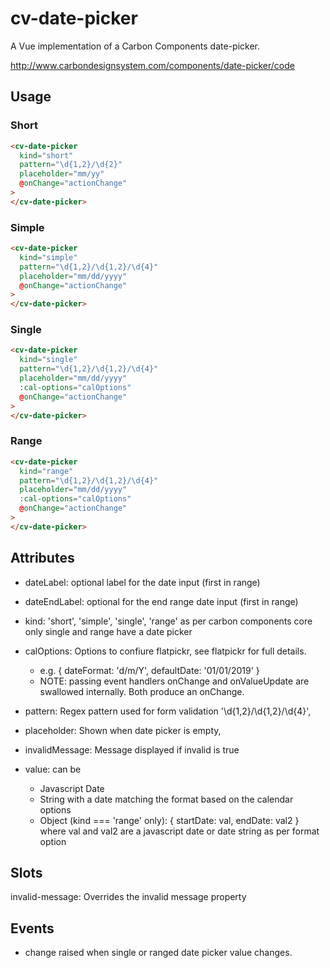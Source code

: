 # cv-date-picker

A Vue implementation of a Carbon Components date-picker.

http://www.carbondesignsystem.com/components/date-picker/code

## Usage

### Short

```html
<cv-date-picker
  kind="short"
  pattern="\d{1,2}/\d{2}"
  placeholder="mm/yy"
  @onChange="actionChange"
>
</cv-date-picker>
```

### Simple

```html
<cv-date-picker
  kind="simple"
  pattern="\d{1,2}/\d{1,2}/\d{4}"
  placeholder="mm/dd/yyyy"
  @onChange="actionChange"
>
</cv-date-picker>
```

### Single

```html
<cv-date-picker
  kind="single"
  pattern="\d{1,2}/\d{1,2}/\d{4}"
  placeholder="mm/dd/yyyy"
  :cal-options="calOptions"
  @onChange="actionChange"
>
</cv-date-picker>
```

### Range

```html
<cv-date-picker
  kind="range"
  pattern="\d{1,2}/\d{1,2}/\d{4}"
  placeholder="mm/dd/yyyy"
  :cal-options="calOptions"
  @onChange="actionChange"
>
</cv-date-picker>
```

## Attributes

- dateLabel: optional label for the date input (first in range)
- dateEndLabel: optional for the end range date input (first in range)
- kind: 'short', 'simple', 'single', 'range' as per carbon components core only single and range have a date picker
- calOptions: Options to confiure flatpickr, see flatpickr for full details.

  - e.g. { dateFormat: 'd/m/Y', defaultDate: '01/01/2019' }
  - NOTE: passing event handlers onChange and onValueUpdate are swallowed internally. Both produce an onChange.

- pattern: Regex pattern used for form validation '\\d{1,2}/\\d{1,2}/\\d{4}',
- placeholder: Shown when date picker is empty,
- invalidMessage: Message displayed if invalid is true

- value: can be
  - Javascript Date
  - String with a date matching the format based on the calendar options
  - Object (kind === 'range' only): { startDate: val, endDate: val2 } where val and val2 are a javascript date or date string as per format option

## Slots

invalid-message: Overrides the invalid message property

###

## Events

- change raised when single or ranged date picker value changes.
